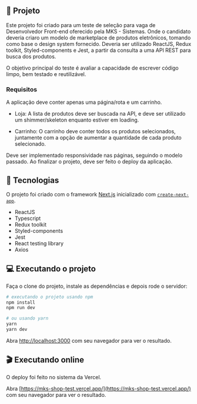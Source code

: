 ## 🔖 Projeto

Este projeto foi criado para um teste de seleção para vaga de Desenvolvedor Front-end oferecido pela MKS - Sistemas. Onde o candidato deveria criaro um modelo de marketplace de produtos eletrônicos, tomando como base o design system fornecido. Deveria ser utilizado ReactJS, Redux toolkit, Styled-components e Jest, a partir da consulta a uma API REST para busca dos produtos.

O objetivo principal do teste é avaliar a capacidade de escrever código limpo, bem testado e reutilizável.

### Requisitos

A aplicação deve conter apenas uma página/rota e um carrinho.

- Loja: A lista de produtos deve ser buscada na API, e deve ser utilizado um shimmer/skeleton enquanto estiver em loading.

- Carrinho: O carrinho deve conter todos os produtos selecionados, juntamente com a opção de aumentar a quantidade de cada produto selecionado.

Deve ser implementado responsividade nas páginas, seguindo o modelo passado. Ao finalizar o projeto, deve ser feito o deploy da aplicação.

## 🚀 Tecnologias

O projeto foi criado com o framework [Next.js](https://nextjs.org/) inicializado com [`create-next-app`](https://github.com/vercel/next.js/tree/canary/packages/create-next-app).

- ReactJS
- Typescript
- Redux toolkit
- Styled-components
- Jest
- React testing library
- Axios

## 💻 Executando o projeto

Faça o clone do projeto, instale as dependências e depois rode o servidor:

```bash
# executando o projeto usando npm
npm install
npm run dev

# ou usando yarn
yarn
yarn dev
```

Abra [http://localhost:3000](http://localhost:3000) com seu navegador para ver o resultado.

## 🎬 Executando online

O deploy foi feito no sistema da Vercel.

Abra [https://mks-shop-test.vercel.app/](https://mks-shop-test.vercel.app/) com seu navegador para ver o resultado.
